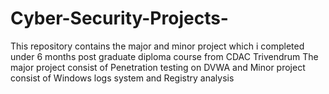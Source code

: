 # Cyber-Security-Projects-
This repository contains the major and minor project which i completed under 6  months post graduate diploma course from CDAC Trivendrum The major project consist of Penetration testing on DVWA and Minor project consist of Windows logs system and Registry analysis 

